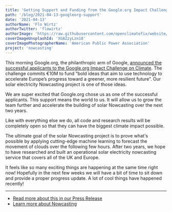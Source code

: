 ```yaml
---
title: 'Getting Support and Funding from the Google.org Impact Challenge on Climate'
path: '/blog/2021-04-13-googleorg-support'
date: '2021-04-13'
authorName: 'Flo Wirtz'
authorTwitter: 'flowirtz'
authorImage: 'https://raw.githubusercontent.com/openclimatefix/website/master/src/images/people/flo.jpg'
coverImageUnsplashId: 'XGAZzyLzn18'
coverImagePhotographerName: 'American Public Power Association'
project: 'nowcasting'
---
```


This morning Google.org, the philanthropic arm of Google, [announced the successful applicants to the Google.org Impact Challenge on Climate](https://www.blog.google/outreach-initiatives/sustainability/these-11-organizations-are-building-greener-europe/). The challenge commits €10M to fund “bold ideas that aim to use technology to accelerate Europe’s progress toward a greener, more resilient future”. Our solar electricity Nowcasting project is one of those ideas.

We are super excited that Google.org chose us as one of the successful applicants. This support means the world to us. It will allow us to grow the team further and accelerate the building of solar Nowcasting over the next two years.

Like with everything else we do, all code and research results will be completely open so that they can have the biggest climate impact possible.

The ultimate goal of the solar Nowcasting project is to prove what's possible by applying cutting-edge machine learning to forecast the movement of clouds over the following few hours. After two years, we hope to have researched and built an operational solar electricity nowcasting service that covers all of the UK and Europe.

It feels like so many exciting things are happening at the same time right now! Hopefully in the next few weeks we will have a bit of time to sit down and provide a proper progress update. A lot of cool things have happened recently!

---

- [Read more about this in our Press Release](https://drive.google.com/file/d/1g8MIVjz-XQIsgVuamcVNZ9PRF2yEWuhj/view?usp=sharing)
- [Learn more about Nowcasting](https://openclimatefix.org/projects/forecasting)
